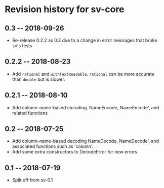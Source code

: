 # Revision history for sv-core

## 0.3 -- 2018-09-26

* Re-release 0.2.2 as 0.3 due to a change in error messages that
  broke sv's tests

## 0.2.2 -- 2018-08-23

* Add `rational` and `withTextReadable`.
  `rational` can be more accurate than `double` but is slower.

## 0.2.1 -- 2018-08-10

* Add column-name-based encoding. NameEncode, NameEncode', and
  related functions

## 0.2 -- 2018-07-25

* Add column-name-based decoding NameDecode, NameDecode', and associated
  functions such as 'column'.
* Add some extra constructors to DecodeError for new errors

## 0.1 -- 2018-07-19

* Split off from sv-0.1
